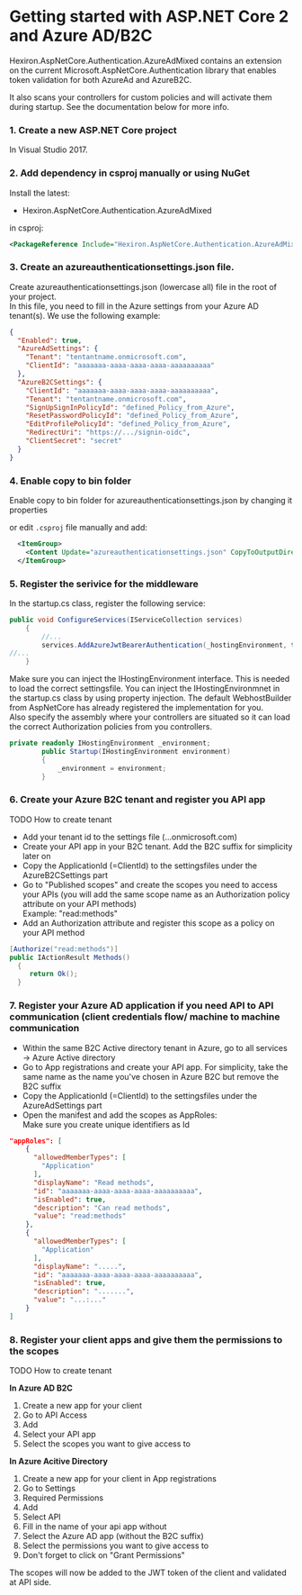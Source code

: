 # Getting started with ASP.NET Core 2 and Azure AD/B2C
Hexiron.AspNetCore.Authentication.AzureAdMixed contains an extension on the current Microsoft.AspNetCore.Authentication library that enables token validation for both AzureAd and AzureB2C.

It also scans your controllers for custom policies and will activate them during startup. See the documentation  below for more info.

### 1. Create a new ASP.NET Core project ###
In Visual Studio 2017.
### 2. Add dependency in csproj manually or using NuGet ###
Install the latest:

- Hexiron.AspNetCore.Authentication.AzureAdMixed 

in csproj:

```xml
<PackageReference Include="Hexiron.AspNetCore.Authentication.AzureAdMixed" Version="x.x.x" />
```

### 3. Create an azureauthenticationsettings.json file. 
Create azureauthenticationsettings.json (lowercase all) file in the root of your project.  
In this file, you need to fill in the Azure settings from your Azure AD tenant(s).
We use the following example:

```json
{
  "Enabled": true,
  "AzureAdSettings": {
    "Tenant": "tentantname.onmicrosoft.com",
    "ClientId": "aaaaaaa-aaaa-aaaa-aaaa-aaaaaaaaaa"
  },
  "AzureB2CSettings": {
    "ClientId": "aaaaaaa-aaaa-aaaa-aaaa-aaaaaaaaaa",
    "Tenant": "tentantname.onmicrosoft.com",
    "SignUpSignInPolicyId": "defined_Policy_from_Azure",
    "ResetPasswordPolicyId": "defined_Policy_from_Azure",
    "EditProfilePolicyId": "defined_Policy_from_Azure",
    "RedirectUri": "https://.../signin-oidc",
    "ClientSecret": "secret"
  }
}
```
### 4. Enable copy to bin folder

Enable copy to bin folder for azureauthenticationsettings.json by changing it properties


or edit `.csproj` file manually and add:
```xml
  <ItemGroup>
    <Content Update="azureauthenticationsettings.json" CopyToOutputDirectory="PreserveNewest" />
  </ItemGroup>
```

### 5. Register the serivice for the middleware
In the startup.cs class, register the following service:
  
```csharp  
public void ConfigureServices(IServiceCollection services)  
    {  
        //...  
        services.AddAzureJwtBearerAuthentication(_hostingEnvironment, typeof(Startup).Assembly);
//...  
    }  
```

Make sure you can inject the IHostingEnvironment interface. This is needed to load the correct settingsfile. You can inject the IHostingEnvironmnet in the startup.cs class by using property injection. The default WebhostBuilder from AspNetCore has already registered the implementation for you.  
Also specify the assembly where your controllers are situated so it can load the correct Authorization policies from you controllers.


```csharp  
private readonly IHostingEnvironment _environment;
        public Startup(IHostingEnvironment environment)
        {
            _environment = environment;
        }
```

### 6. Create your Azure B2C tenant and register you API app
TODO How to create tenant

- Add your tenant id to the settings file (...onmicrosoft.com)
- Create your API app in your B2C tenant. Add the B2C suffix for simplicity later on
- Copy the ApplicationId (=ClientId) to the settingsfiles under the AzureB2CSettings part
- Go to "Published scopes" and create the scopes you need to access your APIs (you will add the same scope name as an Authorization policy attribute on your API methods)  
Example: "read:methods"
- Add an Authorization attribute and register this scope as a policy on your API method

```csharp
[Authorize("read:methods")]
public IActionResult Methods()
  {
     return Ok();
  }
```

### 7. Register your Azure AD application if you need API to API communication (client credentials flow/ machine to machine communication

- Within the same B2C Active directory tenant in Azure, go to all services -> Azure Active directory
- Go to App registrations and create your API app.  For simplicity, take the same name as the name you've chosen in Azure B2C but remove the B2C suffix
- Copy the ApplicationId (=ClientId) to the settingsfiles under the AzureAdSettings part
- Open the manifest and add the scopes as AppRoles:  
Make sure you create unique identifiers as Id

```json
"appRoles": [
    {
      "allowedMemberTypes": [
        "Application"
      ],
      "displayName": "Read methods",
      "id": "aaaaaaa-aaaa-aaaa-aaaa-aaaaaaaaaa",
      "isEnabled": true,
      "description": "Can read methods",
      "value": "read:methods"
    },
    {
      "allowedMemberTypes": [
        "Application"
      ],
      "displayName": ".....",
      "id": "aaaaaaa-aaaa-aaaa-aaaa-aaaaaaaaaa",
      "isEnabled": true,
      "description": ".......",
      "value": "...:..."
    }
]
```

### 8. Register your client apps and give them the permissions to the scopes
TODO How to create tenant

**In Azure AD B2C**
1. Create a new app for your client
2. Go to API Access
3. Add
4. Select your API app
5. Select the scopes you want to give access to

**In Azure Acitive Directory**
1. Create a new app for your client in App registrations
2. Go to Settings
3. Required Permissions
4. Add
5. Select API
6. Fill in the name of your api app without
7. Select the Azure AD app (without the B2C suffix)
8. Select the permissions you want to give access to
9. Don't forget to click on "Grant Permissions"

The scopes will now be added to the JWT token of the client and validated at API side.
